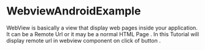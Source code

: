 WebviewAndroidExample
=====================

WebView is basically  a view that display web pages inside your application. It can be a Remote Url or  it may be a normal HTML Page .
In this Tutorial  will display remote url  in webview component  on click of button .
